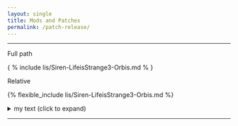 ```yaml
---
layout: single
title: Mods and Patches
permalink: /patch-release/
---
```


***

Full path

{ % include lis/Siren-LifeisStrange3-Orbis.md % }

Relative

{% flexible_include lis/Siren-LifeisStrange3-Orbis.md %}

<details>
<summary> my text (click to expand) </summary>

Text

</details>

***
